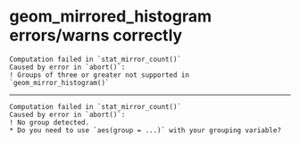 # geom_mirrored_histogram errors/warns correctly

    Computation failed in `stat_mirror_count()`
    Caused by error in `abort()`:
    ! Groups of three or greater not supported in `geom_mirror_histogram()`

---

    Computation failed in `stat_mirror_count()`
    Caused by error in `abort()`:
    ! No group detected.
    * Do you need to use `aes(group = ...)` with your grouping variable?

